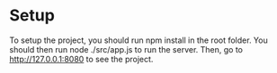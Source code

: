 # Setup

To setup the project, you should run npm install in the root folder.
You should then run node ./src/app.js to run the server.
Then, go to http://127.0.0.1:8080 to see the project.
